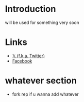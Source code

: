 # Introduction
will be used for something very soon

# Links
- [𝕏 (f.k.a. Twitter)](https://x.com/@Xylapy)
- [Facebook](https://facebook.com/xylapymelody)

# whatever section
- fork rep if u wanna add whatever
